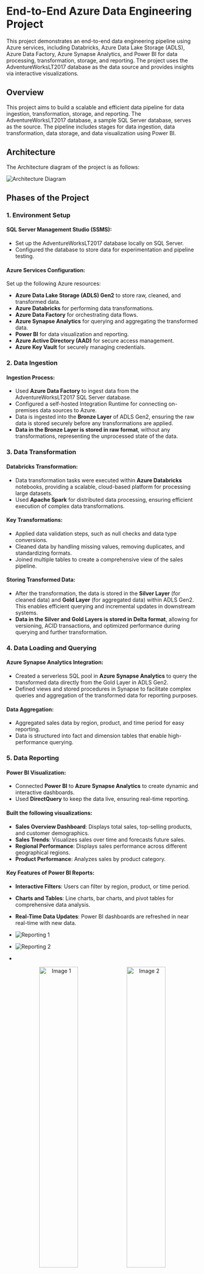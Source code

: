 # End-to-End Azure Data Engineering Project

This project demonstrates an end-to-end data engineering pipeline using Azure services, including Databricks, Azure Data Lake Storage (ADLS), Azure Data Factory, Azure Synapse Analytics, and Power BI for data processing, transformation, storage, and reporting. The project uses the AdventureWorksLT2017 database as the data source and provides insights via interactive visualizations.

## Overview

This project aims to build a scalable and efficient data pipeline for data ingestion, transformation, storage, and reporting. The AdventureWorksLT2017 database, a sample SQL Server database, serves as the source. The pipeline includes stages for data ingestion, data transformation, data storage, and data visualization using Power BI.

## Architecture

The Architecture diagram of the project is as follows:

![Architecture Diagram](Images/Architecture.png)

## Phases of the Project

### 1. Environment Setup

#### SQL Server Management Studio (SSMS):

- Set up the AdventureWorksLT2017 database locally on SQL Server.
- Configured the database to store data for experimentation and pipeline testing.

#### Azure Services Configuration:

Set up the following Azure resources:
- **Azure Data Lake Storage (ADLS) Gen2** to store raw, cleaned, and transformed data.
- **Azure Databricks** for performing data transformations.
- **Azure Data Factory** for orchestrating data flows.
- **Azure Synapse Analytics** for querying and aggregating the transformed data.
- **Power BI** for data visualization and reporting.
- **Azure Active Directory (AAD)** for secure access management.
- **Azure Key Vault** for securely managing credentials.

### 2. Data Ingestion

#### Ingestion Process:

- Used **Azure Data Factory** to ingest data from the AdventureWorksLT2017 SQL Server database.
- Configured a self-hosted Integration Runtime for connecting on-premises data sources to Azure.
- Data is ingested into the **Bronze Layer** of ADLS Gen2, ensuring the raw data is stored securely before any transformations are applied.
- **Data in the Bronze Layer is stored in raw format**, without any transformations, representing the unprocessed state of the data.


### 3. Data Transformation

#### Databricks Transformation:

- Data transformation tasks were executed within **Azure Databricks** notebooks, providing a scalable, cloud-based platform for processing large datasets.
- Used **Apache Spark** for distributed data processing, ensuring efficient execution of complex data transformations.

#### Key Transformations:

- Applied data validation steps, such as null checks and data type conversions.
- Cleaned data by handling missing values, removing duplicates, and standardizing formats.
- Joined multiple tables to create a comprehensive view of the sales pipeline.

#### Storing Transformed Data:

- After the transformation, the data is stored in the **Silver Layer** (for cleaned data) and **Gold Layer** (for aggregated data) within ADLS Gen2. This enables efficient querying and incremental updates in downstream systems.
- **Data in the Silver and Gold Layers is stored in Delta format**, allowing for versioning, ACID transactions, and optimized performance during querying and further transformation.

### 4. Data Loading and Querying

#### Azure Synapse Analytics Integration:

- Created a serverless SQL pool in **Azure Synapse Analytics** to query the transformed data directly from the Gold Layer in ADLS Gen2.
- Defined views and stored procedures in Synapse to facilitate complex queries and aggregation of the transformed data for reporting purposes.

#### Data Aggregation:

- Aggregated sales data by region, product, and time period for easy reporting.
- Data is structured into fact and dimension tables that enable high-performance querying.

### 5. Data Reporting

#### Power BI Visualization:

- Connected **Power BI** to **Azure Synapse Analytics** to create dynamic and interactive dashboards.
- Used **DirectQuery** to keep the data live, ensuring real-time reporting.

#### Built the following visualizations:

- **Sales Overview Dashboard**: Displays total sales, top-selling products, and customer demographics.
- **Sales Trends**: Visualizes sales over time and forecasts future sales.
- **Regional Performance**: Displays sales performance across different geographical regions.
- **Product Performance**: Analyzes sales by product category.

#### Key Features of Power BI Reports:

- **Interactive Filters**: Users can filter by region, product, or time period.
- **Charts and Tables**: Line charts, bar charts, and pivot tables for comprehensive data analysis.
- **Real-Time Data Updates**: Power BI dashboards are refreshed in near real-time with new data.

- ![Reporting 1](Images/PowerBI1.jpeg)
- ![Reporting 2](Images/PowerBI2.jpeg)
- 
<p align="center">
  <img src="Images/PowerBI1.jpeg" alt="Image 1" width="45%" />
  <img src="Images/PowerBI2.jpeg" alt="Image 2" width="45%" />
</p>


### 6. End-to-End Pipeline Testing

#### Testing Strategy:

- Validated the pipeline by running test cases to ensure data was ingested, transformed, and loaded correctly.
- Verified that data in Power BI matched expectations and that reports were up-to-date with the latest data from the SQL Server source.

#### Performance Tuning:

- Optimized **Azure Synapse Analytics** queries for faster performance using partitioning and indexing.
- Fine-tuned **Databricks notebooks** for efficient transformations on large datasets.

## Security and Governance

### 1. Role-Based Access Control (RBAC)

- Configured **Azure Active Directory (AAD)** to manage access to resources.
- Defined roles for users and services to limit access to only the necessary resources.
- Implemented least privilege access to ensure that each service or user has only the permissions required to perform their job.

### 2. Data Security:

- Used **Azure Key Vault** to securely store connection strings, secrets, and credentials required for accessing data sources.
- Configured encryption at rest and in transit for all sensitive data stored in ADLS Gen2.

### 3. Data Quality:

- Applied data validation rules during the transformation process in **Databricks** to ensure high-quality data.
- Used **Azure Monitor** to track data pipeline performance and catch any issues early in the process.

## Tools and Technologies Used

- **Data Source**: AdventureWorksLT2017 (SQL Server)
- **Cloud Platform**: Microsoft Azure
- **Data Storage**: Azure Data Lake Storage (ADLS) Gen2
- **Data Integration**: Azure Data Factory
- **Data Transformation**: Azure Databricks (Apache Spark)
- **Data Querying**: Azure Synapse Analytics
- **Data Visualization**: Power BI
- **Security**: Azure Active Directory, Azure Key Vault, Encryption at Rest/Transit

## Conclusion

This end-to-end Azure data engineering pipeline showcases the power of Azure services for building scalable and efficient data pipelines. By leveraging **Databricks** for transformations, **Azure Data Factory** for orchestration, **Azure Synapse Analytics** for querying, and **Power BI** for reporting, the project effectively demonstrates how to handle large datasets from ingestion to insights.

